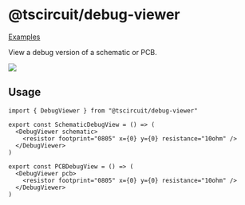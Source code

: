 # @tscircuit/debug-viewer

[Examples](https://debug-viewer.vercel.app)

View a debug version of a schematic or PCB.

![](https://user-images.githubusercontent.com/1910070/255350180-fa4d1988-e247-4eca-814c-2d062216295a.png)

## Usage

```tsx
import { DebugViewer } from "@tscircuit/debug-viewer"

export const SchematicDebugView = () => (
  <DebugViewer schematic>
    <resistor footprint="0805" x={0} y={0} resistance="10ohm" />
  </DebugViewer>
)

export const PCBDebugView = () => (
  <DebugViewer pcb>
    <resistor footprint="0805" x={0} y={0} resistance="10ohm" />
  </DebugViewer>
)
```
